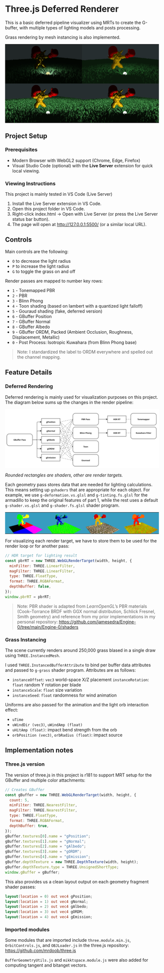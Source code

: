 # Three.js Deferred Renderer

This is a basic deferred pipeline visualizer using MRTs to create the G-buffer, with multiple types of lighting models and posts processing.

Grass rendering by mesh instancing is also implemented.

<table cellpadding="0" cellspacing="0" border="0" style="border-collapse:collapse;">
  <tr>
    <td style="padding:0; width:50%; text-align:center; vertical-align:middle;">
      <img src="images/tonemap.png" alt="Tonemap"
           style="max-height:250px; height:auto; width:auto; display:block; margin:0 auto;">
    </td>
    <td style="padding:0; width:50%; text-align:center; vertical-align:middle;">
      <img src="images/celshading.png" alt="Cel Shading"
           style="max-height:250px; height:auto; width:auto; display:block; margin:0 auto;">
    </td>
  </tr>
  <tr>
    <td style="padding:0; width:50%; text-align:center; vertical-align:middle;">
      <img src="images/blinn-phong.png" alt="Blinn-Phong"
           style="max-height:250px; height:auto; width:auto; display:block; margin:0 auto;">
    </td>
    <td style="padding:0; width:50%; text-align:center; vertical-align:middle;">
      <img src="images/kuwahara.png" alt="Kuwahara"
           style="max-height:250px; height:auto; width:auto; display:block; margin:0 auto;">
    </td>
  </tr>
</table>

## Project Setup
### Prerequisites
- Modern Browser with WebGL2 support (Chrome, Edge, Firefox)
- Visual Studio Code (optional) with the **Live Server** extension for quick local viewing.

### Viewing Instructions
This project is mainly tested in VS Code (Live Server)
1. Install the Live Server extension in VS Code.
2. Open this project folder in VS Code.
3. Right-click index.html → Open with Live Server (or press the Live Server status bar button).
4. The page will open at http://127.0.0.1:5500/ (or a similar local URL).

## Controls

Main controls are the following:

- `O` to decrease the light radius
- `P` to increase the light radius
- `G` to toggle the grass on and off

Render passes are mapped to number key rows:

- `1` - Tonemapped PBR
- `2` - PBR
- `3` - Blinn Phong
- `4` - Toon shading (based on lambert with a quantized light falloff)
- `5` - Gouraud shading (fake, deferred version)
- `6` - GBuffer Position
- `7` - GBuffer Normal
- `8` - GBuffer Albedo
- `9` - GBuffer ORDM, Packed (Ambient Occlusion, Roughness, Displacement, Metallic)
- `0` - Post Process: Isotropic Kuwahara (from Blinn Phong base)

> Note: I standardized the label to ORDM everywhere and spelled out the channel mapping.

## Feature Details

### Deferred Rendering

Deferred rendering is mainly used for visualization purposes on this project. The diagram below sums up the changes in the render pipeline:

<img src="images/pipeline.jpg" alt="pipeline" style="max-height:250px; max-width:100%; height:auto; width:auto; display:block; margin:0 auto;" />

_Rounded rectangles are shaders, other are render targets._

Each geometry pass stores data that are needed for lighting calculations. This means setting up `gshaders` that are appropriate for each object. For example, we use `g-deformation.vs.glsl` and `g-tinting.fs.glsl` for the armadillo to keep the original features of part 1, while the rest uses a default `g-shader.vs.glsl` and `g-shader.fs.glsl` shader program.

<table cellpadding="0" cellspacing="0" border="0" style="border-collapse:collapse; width:100%;">
  <tr>
    <td style="padding:0; width:25%; text-align:center; vertical-align:middle;">
      <img src="images/gpos.png"  alt="gpos"
           style="max-height:250px; max-width:100%; height:auto; width:auto; display:block; margin:0 auto;">
    </td>
    <td style="padding:0; width:25%; text-align:center; vertical-align:middle;">
      <img src="images/gnorm.png" alt="gnorm"
           style="max-height:250px; max-width:100%; height:auto; width:auto; display:block; margin:0 auto;">
    </td>
    <td style="padding:0; width:25%; text-align:center; vertical-align:middle;">
      <img src="images/galbedo.png" alt="galbedo"
           style="max-height:250px; max-width:100%; height:auto; width:auto; display:block; margin:0 auto;">
    </td>
    <td style="padding:0; width:25%; text-align:center; vertical-align:middle;">
      <img src="images/gordm.png"  alt="gordm"
           style="max-height:250px; max-width:100%; height:auto; width:auto; display:block; margin:0 auto;">
    </td>
  </tr>
</table>


For visualizing each render target, we have to store them to be used for the render loop or for another pass:

```js
// HDR target for lighting result
const pbrRT = new THREE.WebGLRenderTarget(width, height, {
  minFilter: THREE.LinearFilter,
  magFilter: THREE.LinearFilter,
  type: THREE.FloatType,
  format: THREE.RGBAFormat,
  depthBuffer: false,
});
window.pbrRT = pbrRT;
```

> Note: PBR shader is adapted from _LearnOpenGL_’s PBR materials (Cook–Torrance BRDF with GGX normal distribution, Schlick Fresnel, Smith geometry) and reference from my prior implementations in my personal repository: https://github.com/jamesedra/Engine-0/tree/main/Engine-0/shaders

### Grass Instancing

The scene currently renders around 250,000 grass blased in a single draw using `THREE.InstancedMesh`.

I used `THREE.InstancedBufferAttribute` to bind per buffer data attributes and passed to `g-grass` shader program. Attributes are as follows:

- `instanceOffset`: `vec3` world-space X/Z placement
  `instanceRotation`: `float` random Y rotation per blade
- `instanceScale`: `float` size variation
- `instanceSeed`: `float` randomness for wind animation

Uniforms are also passed for the animation and the light orb interaction effect:

- `uTime`
- `uWindDir (vec3)`, `uWindAmp (float)`
- `uHitAmp (float)`: impact bend strength from the orb
- `orbPosition (vec3)`, `orbRadius (float)`: impact source

## Implementation notes

### Three.js version

The version of three.js in this project is r181 to support MRT setup for the GBuffer and multiple color attachments:

```js
// Creates GBuffer
const gBuffer = new THREE.WebGLRenderTarget(width, height, {
  count: 5,
  minFilter: THREE.NearestFilter,
  magFilter: THREE.NearestFilter,
  type: THREE.FloatType,
  format: THREE.RGBAFormat,
  depthBuffer: true,
});
gBuffer.textures[0].name = "gPosition";
gBuffer.textures[1].name = "gNormal";
gBuffer.textures[2].name = "gAlbedo";
gBuffer.textures[3].name = "gORDM";
gBuffer.textures[4].name = "gEmission";
gBuffer.depthTexture = new THREE.DepthTexture(width, height);
gBuffer.depthTexture.type = THREE.UnsignedShortType;
window.gBuffer = gBuffer;
```

This also provides us a clean layout output on each geometry fragment shader passes:

```glsl
layout(location = 0) out vec4 gPosition;
layout(location = 1) out vec4 gNormal;
layout(location = 2) out vec4 gAlbedo;
layout(location = 3) out vec4 gORDM;
layout(location = 4) out vec4 gEmission;
```

### Imported modules

Some modules that are imported include `three.module.min.js`, `OrbitControls.js`, and `OBJLoader.js` in the three.js repository: https://github.com/mrdoob/three.js

`BufferGeometryUtils.js` and `mikktspace.module.js` were also added for computing tangent and bitanget vectors.
